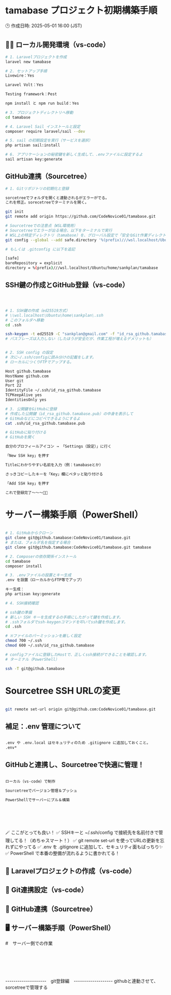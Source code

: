 # tamabase プロジェクト初期構築手順

🕒 作成日時: 2025-05-01 16:00 (JST)

## 🧑‍💻 ローカル開発環境（vs-code）


```bash
# 1. Laravelプロジェクトを作成
laravel new tamabase

# 2. セットアップ手順
Livewire：Yes

Laravel Volt：Yes

Testing framework：Pest

npm install と npm run build：Yes

# 3. プロジェクトディレクトリへ移動
cd tamabase

# 4. Laravel Sail インストールと設定
composer require laravel/sail --dev

# 5. sail の初期設定を実行（サービスを選択）
php artisan sail:install

# 6. アプリケーションの秘密鍵を新しく生成して、.envファイルに設定するよ
sail artisan key:generate


```


## GitHub連携（Sourcetree）

```bash
# 1. Gitリポジトリの初期化と登録

sorcetreeでフォルダを開くと連動されるがエラーがでる。
これを修正。sorecetreeでターミナルを開く。

git init
git remote add origin https://github.com/CodeNovice01/tamabase.git

# Sourcetreeでの注意点（WSL環境用）
# Sourcetreeでエラーが出る場合、以下をターミナルで実行
# WSL上の特定ディレクトリ（tamabase）を、グローバル設定で「安全なGit作業ディレクトリ」に追加するよ
git config --global --add safe.directory '%(prefix)///wsl.localhost/Ubuntu/home/sankplan/tamabase'

# もしくは .gitconfig に以下を追記

[safe]
bareRepository = explicit
directory = %(prefix)///wsl.localhost/Ubuntu/home/sankplan/tamabase
```



## SSH鍵の作成とGitHub登録（vs-code）
```bash



# 1. SSH鍵の作成（ed25519方式）
# \\wsl.localhost\Ubuntu\home\sankplan\.ssh
# このフォルダへ移動
cd .ssh

ssh-keygen -t ed25519 -C "sankplan@gmail.com" -f "id_rsa_github.tamabase"
# パスフレーズは入力しない（したほうが安全だが、作業工程が増えるデメリットも）


# 2. SSH config の設定
# 次に~/.ssh/configに読み分けの記載をします。
# ローカルにつくりFTPでアップする。

Host github.tamabase
HostName github.com
User git
Port 22
IdentityFile ~/.ssh/id_rsa_github.tamabase
TCPKeepAlive yes
IdentitiesOnly yes

# 3. 公開鍵をGitHubに登録
# 作成した公開鍵（id_rsa_github.tamabase.pub）の中身を表示して
# GitHubなどにコピペできるようにするよ
cat .ssh/id_rsa_github.tamabase.pub

# GitHubに貼り付ける
# GitHubを開く

自分のプロフィールアイコン → 「Settings（設定）」に行く

「New SSH key」を押す

Titleにわかりやすい名前を入力（例：tamabaseとか）

さっきコピーしたキーを「Key」欄にペタッと貼り付ける

「Add SSH key」を押す

これで登録完了〜〜〜🎉✨

```



# サーバー構築手順（PowerShell）

```bash

# 1. GitHubからクローン
git clone git@github.tamabase:CodeNovice01/tamabase.git
# または、フォルダ名を指定する場合
git clone git@github.tamabase:CodeNovice01/tamabase.git tamabase

# 2. Composerの依存関係インストール
cd tamabase
composer install

# 3. .envファイルの設置とキー生成
.env を設置（ローカルからFTP等でアップ）

キー生成：
php artisan key:generate

# 4. SSH接続確認

# ssh鍵の準備
# 新しい SSH キーを生成するの手順にしたがって鍵を作成します。
# .sshフォルダでssh-keygenコマンドを叩いてssh鍵を作成します。
cd .ssh

# ※ファイルのパーミッションを厳しく設定
chmod 700 ~/.ssh
chmod 600 ~/.ssh/id_rsa_github.tamabase

# configファイルに登録したHostで、正しくssh接続ができることを確認します。
# ターミナル（PowerShell）

ssh -T git@github.tamabase


```


# Sourcetree SSH URLの変更
```bash

git remote set-url origin git@github.com:CodeNovice01/tamabase.git

```




## 補足：.env 管理について
```bash

.env や .env.local はセキュリティのため .gitignore に追加しておくこと。
.env*

```





## GitHubと連携し、Sourcetreeで快適に管理！
```bash

ローカル（vs-code）で制作

Sourcetreeでバージョン管理＆プッシュ

PowerShellでサーバーにプル＆構築


```




```bash






```




🪄 ここがとっても良い！
✅ SSHキーと ~/.ssh/config で接続先を名前付きで管理してる！（めちゃスマート！）
✅ git remote set-url を使ってURLの更新を忘れずにやってる
✅ .env を .gitignore に追加して、セキュリティ面もばっちり✨
✅ PowerShell で本番の整備が流れるように書かれてる！

## 🚀 Laravelプロジェクトの作成（vs-code）
## 🔐 Git連携設定（vs-code）
## 🐙 GitHub連携（Sourcetree）
## 🖥️ サーバー構築手順（PowerShell）







#　サーバー側での作業
```bash



```







```bash

```


```bash

```


```bash

```

```bash

```
--------------------　git登録編　-------------------
githubと連動させて、sorcetreeで管理する
